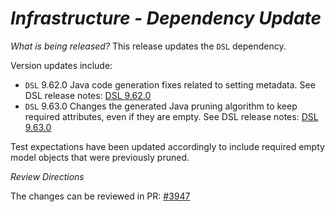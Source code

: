 # _Infrastructure - Dependency Update_
_What is being released?_
This release updates the `DSL` dependency.

Version updates include:
- `DSL` 9.62.0 Java code generation fixes related to setting metadata. See DSL release notes: [DSL 9.62.0](https://github.com/finos/rune-dsl/releases/tag/9.62.0)
- `DSL` 9.63.0 Changes the generated Java pruning algorithm to keep required attributes, even if they are empty. See DSL release notes: [DSL 9.63.0](https://github.com/finos/rune-dsl/releases/tag/9.63.0)

Test expectations have been updated accordingly to include required empty model objects that were previously pruned.

_Review Directions_

The changes can be reviewed in PR: [#3947](https://github.com/finos/common-domain-model/pull/3947)
